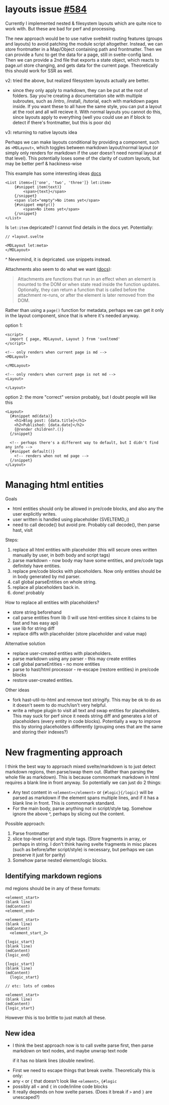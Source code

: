 # layouts issue [#584](https://github.com/pngwn/MDsveX/issues/584)

Currently I implemented nested & filesystem layouts which are quite nice to work with. But these are bad for perf and processing.

The new approach would be to use native sveltekit routing features (groups and layouts) to avoid patching the module script altogether. Instead, we can store frontmatter in a Map/Object containing path and frontmatter. Then we can provide a func to get the data for a page, still in svelte-config land. Then we can provide a 2nd file that exports a state object, which reacts to page.url store changing, and gets data for the current page. Theoretically this should work for SSR as well.

v2: tried the above, but realized filesystem layouts actually are better.

- since they only apply to markdown, they can be put at the root of folders. Say you're creating a documentation site with multiple subroutes, such as /intro, /install, /tutorial, each with markdown pages inside. If you want these to all have the same style, you can put a layout at the root and all will recieve it. With normal layouts you cannot do this, since layouts apply to everything (well you could use an if block to detect if there's frontmatter, but this is poor dx)

v3: returning to native layouts idea

Perhaps we can make layouts conditional by providing a component, such as `<MDLayout>`, which toggles between markdown layout/normal layout (or simply only renders for markdown if the user doesn't need normal layout at that level). This potentially loses some of the clarity of custom layouts, but may be better perf & hackiness-wise

This example has some interesting ideas [docs](https://svelte.dev/docs/svelte/v5-migration-guide#Snippets-instead-of-slots-Passing-data-back-up)

```svelte
<List items={['one', 'two', 'three']} let:item>
	{#snippet item(text)}
		<span>{text}</span>
	{/snippet}
	<span slot="empty">No items yet</span>
	{#snippet empty()}
		<span>No items yet</span>
	{/snippet}
</List>
```

Is `let:item` depricated? I cannot find details in the docs yet. Potentially:

```svelte
// +layout.svelte

<MDLayout let:meta>
</MDLayout>
```

^ Nevermind, it is depricated. use snippets instead.

Attachments also seem to do what we want ([docs](https://svelte.dev/docs/svelte/@attach)):

> Attachments are functions that run in an effect when an element is mounted to the DOM or when state read inside the function updates.
> Optionally, they can return a function that is called before the attachment re-runs, or after the element is later removed from the DOM.

Rather than using a `page()` function for metadata, perhaps we can get it only in the layout component, since that is where it's needed anyway.

option 1:

```svelte
<script>
  import { page, MDLayout, Layout } from 'sveltemd'
</script>

<!-- only renders when current page is md -->
<MDLayout>

</MDLayout>

<!-- only renders when current page is not md -->
<Layout>

</Layout>
```

option 2: the more "correct" version probably, but I doubt people will like this

```svelte
<Layout>
  {#snippet md(data)}
    <h1>Blog post: {data.title}</h1>
    <h2>Published: {data.date}</h2>
    {@render children?.()}
  {/snippet}

  <!-- perhaps there's a different way to default, but I didn't find any info -->
  {#snippet default()}
    <!-- renders when not md page -->
  {/snippet}
</Layout>
```

# Managing html entities

Goals

- html entities should only be allowed in pre/code blocks, and also any the user explicitly writes.
- user written is handled using placeholder (SVELTEMD_i)
- need to call decode() but avoid pre. Probably call decode(), then parse hast, visit

Steps:

1. replace all html entities with placeholder (this will secure ones written manually by user, in both body and script tags)
2. parse markdown - now body may have some entities, and pre/code tags definitely have entities.
3. replace pre/code blocks with placeholders. Now only entities should be in body generated by md parser.
4. call global parseEntities on whole string.
5. replace all placeholders back in.
6. done! probably

How to replace all entities with placeholders?

- store string beforehand
- call parse entities from lib (I will use html-entities since it claims to be fast and has easy api)
- use lib for string diff
- replace diffs with placeholder (store placeholder and value map)

Alternative solution

- replace user-created entities with placeholders.
- parse markdown using any parser - this may create entities
- call global parseEntities - no more entities
- parse to hast/html processor - re-escape (restore entities) in pre/code blocks
- restore user-created entities.

Other ideas

- fork hast-util-to-html and remove text stringify. This may be ok to do as it doesn't seem to do much/isn't very helpful.
- write a rehype plugin to visit all text and swap entities for placeholders. This may suck for perf since it needs string diff and generates a lot of placeholders (every entity in code blocks). Potentially a way to improve this by storing placeholders differently (grouping ones that are the same and storing their indexes?)

# New fragmenting approach

I think the best way to approach mixed svelte/markdown is to just detect markdown regions, then parse/swap them out. (Rather than parsing the whole file as markdown). This is because commonmark markdown in html requires a blank line in front anyway. So potentially we can just do 2 things:

- Any text content in `<element></element>` or `{#logic}{/logic}` will be parsed as markdown if the element spans multiple lines, and if it has a blank line in front. This is commonmark standard.
- For the main body, parse anything not in script/style tag. Somehow ignore the above ^, perhaps by slicing out the content.

Possible approach:

1. Parse frontmatter
2. slice top-level script and style tags. (Store fragments in array, or perhaps in string. I don't think having svelte fragments in misc places (such as before/after script/style) is necessary, but perhaps we can preserve it just for parity)
3. Somehow parse nested element/logic blocks.

## Identifying markdown regions

md regions should be in any of these formats:

```
<element_start>
(blank line)
(mdContent)
<element_end>

<element_start>
(blank line)
(mdContent)
  <element_start_2>

{logic_start}
(blank line)
(mdContent)
{logic_end}

{logic_start}
(blank line)
(mdContent)
  {logic_start}

// etc: lots of combos

<element_start>
(blank line)
(mdContent)
{logic_start}
```

However this is too brittle to just match all these.

## New idea

- I think the best approach now is to call svelte parse first, then parse markdown on text nodes, and maybe unwrap text node <p> if it has no blank lines (double newline).
- First we need to escape things that break svelte. Theoretically this is only:
- any `<` or `{` that doesn't look like `<element>`, `{#logic`
- possibly all `<` and `{` in code/inline code blocks
- It really depends on how svelte parses. (Does it break if `>` and `}` are unescaped?)